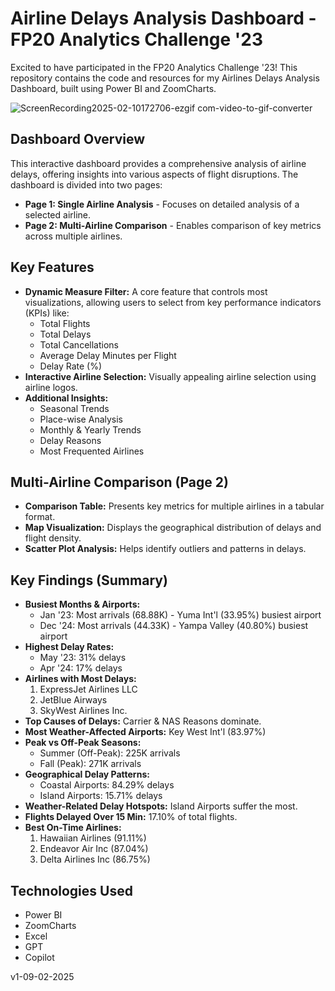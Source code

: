 # Airline Delays Analysis Dashboard - FP20 Analytics Challenge '23

Excited to have participated in the FP20 Analytics Challenge '23! This repository contains the code and resources for my Airlines Delays Analysis Dashboard, built using Power BI and ZoomCharts.

![ScreenRecording2025-02-10172706-ezgif com-video-to-gif-converter](https://github.com/user-attachments/assets/3d12e60e-84a8-48ca-8a20-50f93b20e61e)


## Dashboard Overview

This interactive dashboard provides a comprehensive analysis of airline delays, offering insights into various aspects of flight disruptions.  The dashboard is divided into two pages:

* **Page 1: Single Airline Analysis** - Focuses on detailed analysis of a selected airline.
* **Page 2: Multi-Airline Comparison** - Enables comparison of key metrics across multiple airlines.

## Key Features

* **Dynamic Measure Filter:**  A core feature that controls most visualizations, allowing users to select from key performance indicators (KPIs) like:
    * Total Flights
    * Total Delays
    * Total Cancellations
    * Average Delay Minutes per Flight
    * Delay Rate (%)
* **Interactive Airline Selection:**  Visually appealing airline selection using airline logos.
* **Additional Insights:**
    * Seasonal Trends
    * Place-wise Analysis
    * Monthly & Yearly Trends
    * Delay Reasons
    * Most Frequented Airlines

## Multi-Airline Comparison (Page 2)

* **Comparison Table:**  Presents key metrics for multiple airlines in a tabular format.
* **Map Visualization:**  Displays the geographical distribution of delays and flight density.
* **Scatter Plot Analysis:**  Helps identify outliers and patterns in delays.

## Key Findings (Summary)

* **Busiest Months & Airports:**
    * Jan '23: Most arrivals (68.88K) - Yuma Int'l (33.95%) busiest airport
    * Dec '24: Most arrivals (44.33K) - Yampa Valley (40.80%) busiest airport
* **Highest Delay Rates:**
    * May '23: 31% delays
    * Apr '24: 17% delays
* **Airlines with Most Delays:**
    1. ExpressJet Airlines LLC
    2. JetBlue Airways
    3. SkyWest Airlines Inc.
* **Top Causes of Delays:** Carrier & NAS Reasons dominate.
* **Most Weather-Affected Airports:** Key West Int'l (83.97%)
* **Peak vs Off-Peak Seasons:**
    * Summer (Off-Peak): 225K arrivals
    * Fall (Peak): 271K arrivals
* **Geographical Delay Patterns:**
    * Coastal Airports: 84.29% delays
    * Island Airports: 15.71% delays
* **Weather-Related Delay Hotspots:** Island Airports suffer the most.
* **Flights Delayed Over 15 Min:** 17.10% of total flights.
* **Best On-Time Airlines:**
    1. Hawaiian Airlines (91.11%)
    2. Endeavor Air Inc (87.04%)
    3. Delta Airlines Inc (86.75%)

## Technologies Used

* Power BI
* ZoomCharts
* Excel
* GPT
* Copilot

v1-09-02-2025


